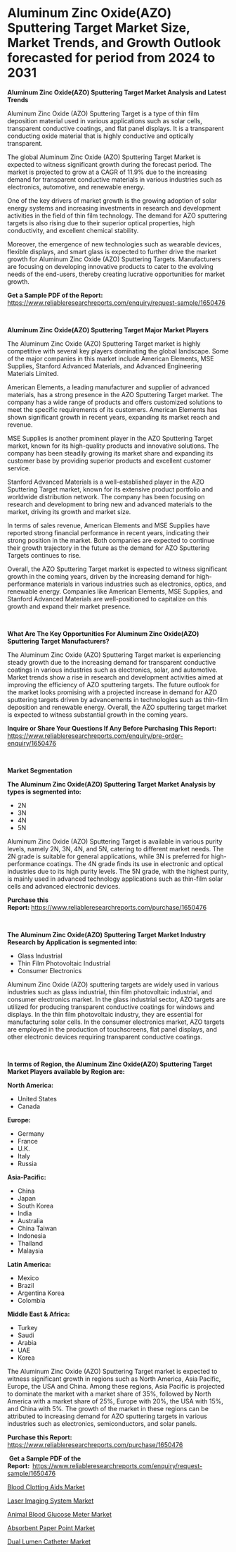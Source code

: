 <p><h1>Aluminum Zinc Oxide(AZO) Sputtering Target Market Size, Market Trends, and Growth Outlook forecasted for period from 2024 to 2031</h1></p><p><strong>Aluminum Zinc Oxide(AZO) Sputtering Target Market Analysis and Latest Trends</strong></p>
<p><p>Aluminum Zinc Oxide (AZO) Sputtering Target is a type of thin film deposition material used in various applications such as solar cells, transparent conductive coatings, and flat panel displays. It is a transparent conducting oxide material that is highly conductive and optically transparent.</p><p>The global Aluminum Zinc Oxide (AZO) Sputtering Target Market is expected to witness significant growth during the forecast period. The market is projected to grow at a CAGR of 11.9% due to the increasing demand for transparent conductive materials in various industries such as electronics, automotive, and renewable energy.</p><p>One of the key drivers of market growth is the growing adoption of solar energy systems and increasing investments in research and development activities in the field of thin film technology. The demand for AZO sputtering targets is also rising due to their superior optical properties, high conductivity, and excellent chemical stability.</p><p>Moreover, the emergence of new technologies such as wearable devices, flexible displays, and smart glass is expected to further drive the market growth for Aluminum Zinc Oxide (AZO) Sputtering Targets. Manufacturers are focusing on developing innovative products to cater to the evolving needs of the end-users, thereby creating lucrative opportunities for market growth.</p></p>
<p><strong>Get a Sample PDF of the Report:&nbsp;</strong> <a href="https://www.reliableresearchreports.com/enquiry/request-sample/1650476">https://www.reliableresearchreports.com/enquiry/request-sample/1650476</a></p>
<p>&nbsp;</p>
<p><strong>Aluminum Zinc Oxide(AZO) Sputtering Target Major Market Players</strong></p>
<p><p>The Aluminum Zinc Oxide (AZO) Sputtering Target market is highly competitive with several key players dominating the global landscape. Some of the major companies in this market include American Elements, MSE Supplies, Stanford Advanced Materials, and Advanced Engineering Materials Limited. </p><p>American Elements, a leading manufacturer and supplier of advanced materials, has a strong presence in the AZO Sputtering Target market. The company has a wide range of products and offers customized solutions to meet the specific requirements of its customers. American Elements has shown significant growth in recent years, expanding its market reach and revenue.</p><p>MSE Supplies is another prominent player in the AZO Sputtering Target market, known for its high-quality products and innovative solutions. The company has been steadily growing its market share and expanding its customer base by providing superior products and excellent customer service.</p><p>Stanford Advanced Materials is a well-established player in the AZO Sputtering Target market, known for its extensive product portfolio and worldwide distribution network. The company has been focusing on research and development to bring new and advanced materials to the market, driving its growth and market size.</p><p>In terms of sales revenue, American Elements and MSE Supplies have reported strong financial performance in recent years, indicating their strong position in the market. Both companies are expected to continue their growth trajectory in the future as the demand for AZO Sputtering Targets continues to rise.</p><p>Overall, the AZO Sputtering Target market is expected to witness significant growth in the coming years, driven by the increasing demand for high-performance materials in various industries such as electronics, optics, and renewable energy. Companies like American Elements, MSE Supplies, and Stanford Advanced Materials are well-positioned to capitalize on this growth and expand their market presence.</p></p>
<p>&nbsp;</p>
<p><strong>What Are The Key Opportunities For Aluminum Zinc Oxide(AZO) Sputtering Target Manufacturers?</strong></p>
<p><p>The Aluminum Zinc Oxide (AZO) Sputtering Target market is experiencing steady growth due to the increasing demand for transparent conductive coatings in various industries such as electronics, solar, and automotive. Market trends show a rise in research and development activities aimed at improving the efficiency of AZO sputtering targets. The future outlook for the market looks promising with a projected increase in demand for AZO sputtering targets driven by advancements in technologies such as thin-film deposition and renewable energy. Overall, the AZO sputtering target market is expected to witness substantial growth in the coming years.</p></p>
<p><strong>Inquire or Share Your Questions If Any Before Purchasing This Report:</strong> <a href="https://www.reliableresearchreports.com/enquiry/pre-order-enquiry/1650476">https://www.reliableresearchreports.com/enquiry/pre-order-enquiry/1650476</a></p>
<p>&nbsp;</p>
<p><strong>Market Segmentation</strong></p>
<p><strong>The Aluminum Zinc Oxide(AZO) Sputtering Target Market Analysis by types is segmented into:</strong></p>
<p><ul><li>2N</li><li>3N</li><li>4N</li><li>5N</li></ul></p>
<p><p>Aluminum Zinc Oxide (AZO) Sputtering Target is available in various purity levels, namely 2N, 3N, 4N, and 5N, catering to different market needs. The 2N grade is suitable for general applications, while 3N is preferred for high-performance coatings. The 4N grade finds its use in electronic and optical industries due to its high purity levels. The 5N grade, with the highest purity, is mainly used in advanced technology applications such as thin-film solar cells and advanced electronic devices.</p></p>
<p><strong>Purchase this Report:&nbsp;</strong><a href="https://www.reliableresearchreports.com/purchase/1650476">https://www.reliableresearchreports.com/purchase/1650476</a></p>
<p>&nbsp;</p>
<p><strong>The Aluminum Zinc Oxide(AZO) Sputtering Target Market Industry Research by Application is segmented into:</strong></p>
<p><ul><li>Glass Industrial</li><li>Thin Film Photovoltaic Industrial</li><li>Consumer Electronics</li></ul></p>
<p><p>Aluminum Zinc Oxide (AZO) sputtering targets are widely used in various industries such as glass industrial, thin film photovoltaic industrial, and consumer electronics market. In the glass industrial sector, AZO targets are utilized for producing transparent conductive coatings for windows and displays. In the thin film photovoltaic industry, they are essential for manufacturing solar cells. In the consumer electronics market, AZO targets are employed in the production of touchscreens, flat panel displays, and other electronic devices requiring transparent conductive coatings.</p></p>
<p>&nbsp;</p>
<p><strong>In terms of Region, the Aluminum Zinc Oxide(AZO) Sputtering Target Market Players available by Region are:</strong></p>
<p>
    <p> <strong> North America: </strong>
        <ul>
            <li>United States</li>
            <li>Canada</li>
        </ul>
        </p> 
    <p> <strong> Europe: </strong>
        <ul>
            <li>Germany</li>
            <li>France</li>
            <li>U.K.</li>
            <li>Italy</li>
            <li>Russia</li>
        </ul>
        </p> 
    <p> <strong> Asia-Pacific: </strong>
        <ul>
            <li>China</li>
            <li>Japan</li>
            <li>South Korea</li>
            <li>India</li>
            <li>Australia</li>
            <li>China Taiwan</li>
            <li>Indonesia</li>
            <li>Thailand</li>
            <li>Malaysia</li>
        </ul>
        </p> 
    <p> <strong> Latin America: </strong>
        <ul>
            <li>Mexico</li>
            <li>Brazil</li>
            <li>Argentina Korea</li>
            <li>Colombia</li>
        </ul>
        </p> 
    <p> <strong> Middle East & Africa: </strong>
        <ul>
            <li>Turkey</li>
            <li>Saudi</li>
            <li>Arabia</li>
            <li>UAE</li>
            <li>Korea</li>
        </ul>
    </p>
    </p>
<p><p>The Aluminum Zinc Oxide (AZO) Sputtering Target market is expected to witness significant growth in regions such as North America, Asia Pacific, Europe, the USA and China. Among these regions, Asia Pacific is projected to dominate the market with a market share of 35%, followed by North America with a market share of 25%, Europe with 20%, the USA with 15%, and China with 5%. The growth of the market in these regions can be attributed to increasing demand for AZO sputtering targets in various industries such as electronics, semiconductors, and solar panels.</p></p>
<p><strong>Purchase this Report: </strong><a href="https://www.reliableresearchreports.com/purchase/1650476">https://www.reliableresearchreports.com/purchase/1650476</a></p>
<p>&nbsp;<strong>Get a Sample PDF of the Report:&nbsp;&nbsp;</strong><a href="https://www.reliableresearchreports.com/enquiry/request-sample/1650476">https://www.reliableresearchreports.com/enquiry/request-sample/1650476</a></p>
<p><strong></strong></p>
<p><p><a href="https://medium.com/@staceyhilll87/blood-clotting-aids-market-competitive-analysis-market-trends-and-forecast-to-2031-2176b68fc3d9">Blood Clotting Aids Market</a></p><p><a href="https://medium.com/@kartik.reportprime/laser-imaging-system-market-trends-and-market-analysis-forecasted-for-period-2024-2031-c476bea7a834">Laser Imaging System Market</a></p><p><a href="https://medium.com/@staceyhilll87/animal-blood-glucose-meter-market-comprehensive-assessment-by-type-application-and-geography-88c1646a0e78">Animal Blood Glucose Meter Market</a></p><p><a href="https://medium.com/@kartik.reportprime/absorbent-paper-point-market-size-market-outlook-and-market-forecast-2024-to-2031-591fca8dfca9">Absorbent Paper Point Market</a></p><p><a href="https://medium.com/@kartik.reportprime/dual-lumen-catheter-market-furnishes-information-on-market-share-market-trends-and-market-growth-53220b9fc6d8">Dual Lumen Catheter Market</a></p></p>